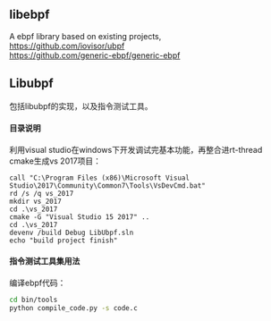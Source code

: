 ## libebpf
A ebpf library based on existing projects,  
https://github.com/iovisor/ubpf  
https://github.com/generic-ebpf/generic-ebpf  

## Libubpf
包括libubpf的实现，以及指令测试工具。

#### 目录说明
利用visual studio在windows下开发调试完基本功能，再整合进rt-thread  
cmake生成vs 2017项目：
```
call "C:\Program Files (x86)\Microsoft Visual Studio\2017\Community\Common7\Tools\VsDevCmd.bat"
rd /s /q vs_2017
mkdir vs_2017
cd .\vs_2017
cmake -G "Visual Studio 15 2017" ..
cd .\vs_2017
devenv /build Debug LibUbpf.sln
echo "build project finish"
```

#### 指令测试工具集用法
编译ebpf代码：
``` bash
cd bin/tools
python compile_code.py -s code.c
```